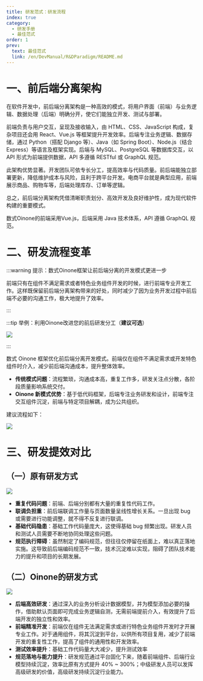 ```yaml
---
title: 研发范式：研发流程
index: true
category:
  - 研发手册
  - 最佳范式
order: 1
prev:
  text: 最佳范式
  link: /en/DevManual/R&DParadigm/README.md
---
```

# 一、前后端分离架构

在软件开发中，前后端分离架构是一种高效的模式，将用户界面（前端）与业务逻辑、数据处理（后端）明确分开，使它们能独立开发、测试与部署。

前端负责与用户交互，呈现及接收输入，由 HTML、CSS、JavaScript 构成，复杂项目还会用 React、Vue.js 等框架提升开发效率。后端专注业务逻辑、数据存储，通过 Python（搭配 Django 等）、Java（如 Spring Boot）、Node.js（结合 Express）等语言及框架实现。后端与 MySQL、PostgreSQL 等数据库交互，以 API 形式为前端提供数据，API 多遵循 RESTful 或 GraphQL 规范。

此架构优势显著。开发团队可依专长分工，提高效率与代码质量。前后端能独立部署更新，降低维护成本与风险，且利于跨平台开发。电商平台就是典型应用，前端展示商品、购物车等，后端处理库存、订单等逻辑。

总之，前后端分离架构凭借清晰职责划分、高效开发及良好维护性，成为现代软件构建的重要模式。

数式Oinone的前端采用Vue.js，后端采用 Java 技术体系，API 遵循 GraphQL 规范。

# 二、研发流程变革

:::warning 提示：数式Oinone框架让前后端分离的开发模式更进一步

前端只有在组件不满足需求或者特色业务组件开发的时候，进行前端专业开发工作。这样既保留前后端分离架构带来的好处，同时减少了因为业务开发过程中前后端不必要的沟通工作，极大地提升了效率。

:::

:::tip 举例：利用Oinone改进您的前后研发分工（**建议可选**）

![](https://oinone-jar.oss-cn-zhangjiakou.aliyuncs.com/welcome-document/Development/BestParadigm/1742453325707-0f03fa53-d02e-4110-a413-efeb3c0f5abb.gif)

:::

数式 Oinone 框架优化前后端分离开发模式。前端仅在组件不满足需求或开发特色组件时介入，减少前后端沟通成本，提升整体效率。

+ **传统模式问题**：流程繁琐，沟通成本高，重复工作多，研发关注点分散，各阶段质量影响系统交付。
+ **Oinone 新模式优势**：基于低代码框架，后端专注业务研发和设计，前端专注交互组件沉淀，前端与特定项目解耦，成为公共组织。

建议流程如下：

![](https://oinone-jar.oss-cn-zhangjiakou.aliyuncs.com/welcome-document/Development/BestParadigm/image-20250529164329735.png)



# 三、研发提效对比

## （一）原有研发方式

![](https://oinone-jar.oss-cn-zhangjiakou.aliyuncs.com/welcome-document/Development/BestParadigm/1746538046698-7e60b3f7-0fab-4f86-9547-1a4249507494.png)

+ **重复代码问题**：前端、后端分别都有大量的重复性代码工作。
+ **联调负担重**：前后端联调工作量与页面数量呈线性增长关系。一旦出现 bug 或需要进行功能调整，就不得不反复进行联调。
+ **基础代码隐患**：基础工作代码量庞大，这使得基础 bug 频繁出现。研发人员和测试人员需要不断地协同处理这些问题。
+ **规范执行障碍**：虽然制定了编码规范，但往往仅停留在纸面上，难以真正落地实施。这导致前后端编码规范不一致，技术沉淀难以实现，阻碍了团队技术能力的提升和项目的长期发展。

## （二）Oinone的研发方式

![](https://oinone-jar.oss-cn-zhangjiakou.aliyuncs.com/welcome-document/Development/BestParadigm/1746538137122-b137845b-b50a-410e-97a2-9e92134131f0.png)

+ **后端高效研发**：通过深入的业务分析设计数据模型，并为模型添加必要的操作，借助默认页面即可完成业务逻辑自测，无需前端提前介入，有效提升了后端开发的独立性和效率。
+ **前端精准开发**：前端仅在组件无法满足需求或进行特色业务组件开发时才开展专业工作。对于通用组件，将其沉淀到平台，以供所有项目复用，减少了前端开发的重复性工作，提高了组件的通用性和开发效率。
+ **测试效率提升**：基础工作代码量大大减少，提升测试效率
+ **规范落地与能力提升**：研发规范通过平台固化下来，随着前端组件、后端行业模型持续沉淀，效率比原有方式提升 40% ~ 300%；中级研发人员可以发挥高级研发的价值，高级研发持续沉淀行业能力。

